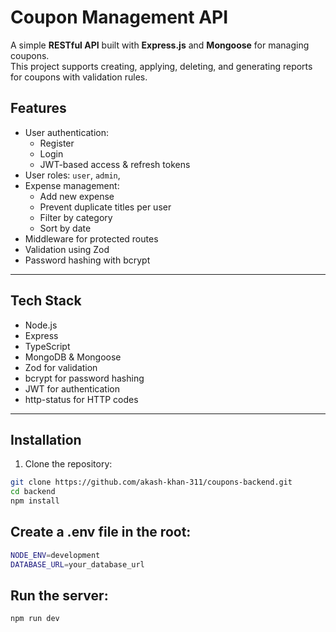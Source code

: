 # Coupon Management API

A simple **RESTful API** built with **Express.js** and **Mongoose** for managing coupons.  
This project supports creating, applying, deleting, and generating reports for coupons with validation rules.

## Features

- User authentication:
  - Register
  - Login
  - JWT-based access & refresh tokens
- User roles: `user`, `admin`,
- Expense management:
  - Add new expense
  - Prevent duplicate titles per user
  - Filter by category
  - Sort by date
- Middleware for protected routes
- Validation using Zod
- Password hashing with bcrypt

---

## Tech Stack

- Node.js
- Express
- TypeScript
- MongoDB & Mongoose
- Zod for validation
- bcrypt for password hashing
- JWT for authentication
- http-status for HTTP codes

---

## Installation

1. Clone the repository:

```bash
git clone https://github.com/akash-khan-311/coupons-backend.git
cd backend
npm install
```

## Create a .env file in the root:

```bash
NODE_ENV=development
DATABASE_URL=your_database_url

```

## Run the server:

```bash
npm run dev
```
